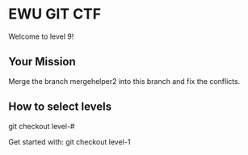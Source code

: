 # EWU GIT CTF

Welcome to level 9!


## Your Mission

Merge the branch mergehelper2 into this branch and fix the conflicts.

## How to select levels

git checkout level-#

Get started with: git checkout level-1
	
